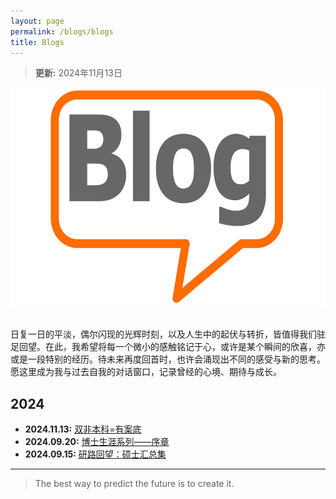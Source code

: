 ```yaml
---
layout: page
permalink: /blogs/blogs
title: Blogs
---
```


> **更新:** 2024年11月13日


<!-- 水平居中的图片 -->
<p style="text-align: center;">
  <img src="\blogs\images\Blog.png" alt="Blog" style="height: 350px;">
</p>

<br>日复一日的平淡，偶尔闪现的光辉时刻，以及人生中的起伏与转折，皆值得我们驻足回望。在此，我希望将每一个微小的感触铭记于心，或许是某个瞬间的欣喜，亦或是一段特别的经历。待未来再度回首时，也许会涌现出不同的感受与新的思考。愿这里成为我与过去自我的对话窗口，记录曾经的心境、期待与成长。

## 2024

- **2024.11.13:** [双非本科=有案底](https://wujie3375.github.io\blogs\241113)
- **2024.09.20:** [博士生涯系列——序章](https://wujie3375.github.io\blogs\240920)
- **2024.09.15:** [研路回望：硕士汇总集](https://wujie3375.github.io\blogs\240915)
  



---

> The best way to predict the future is to create it.